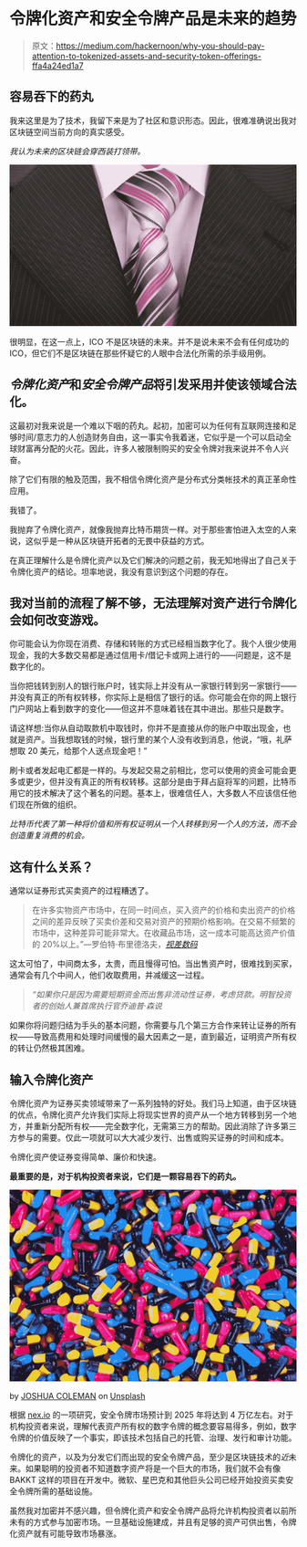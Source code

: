 # 令牌化资产和安全令牌产品是未来的趋势

> 原文：<https://medium.com/hackernoon/why-you-should-pay-attention-to-tokenized-assets-and-security-token-offerings-ffa4a24ed1a7>

## 容易吞下的药丸

我来这里是为了技术，我留下来是为了社区和意识形态。因此，很难准确说出我对区块链空间当前方向的真实感受。

*我认为未来的区块链会穿西装打领带。*

![](img/6fb54235d5ea40ac88c878a6a53bf9c2.png)

很明显，在这一点上，ICO 不是区块链的未来。并不是说未来不会有任何成功的 ICO，但它们不是区块链在那些怀疑它的人眼中合法化所需的杀手级用例。

## *令牌化资产*和*安全令牌产品*将引发采用并使该领域合法化。

这最初对我来说是一个难以下咽的药丸。起初，加密可以为任何有互联网连接和足够时间/意志力的人创造财务自由，这一事实令我着迷，它似乎是一个可以启动全球财富再分配的火花。因此，许多人被限制购买的安全令牌对我来说并不令人兴奋。

除了它们有限的触及范围，我不相信令牌化资产是分布式分类帐技术的真正革命性应用。

我错了。

我抛弃了令牌化资产，就像我抛弃比特币期货一样。对于那些害怕进入太空的人来说，这似乎是一种从区块链开拓者的无畏中获益的方式。

在真正理解什么是令牌化资产以及它们解决的问题之前，我无知地得出了自己关于令牌化资产的结论。坦率地说，我没有意识到这个问题的存在。

## **我对当前的流程了解不够，无法理解对资产进行令牌化会如何改变游戏。**

你可能会认为你现在消费、存储和转账的方式已经相当数字化了。我个人很少使用现金，我的大多数交易都是通过信用卡/借记卡或网上进行的——问题是，这不是数字化的。

当你把钱转到别人的银行账户时，钱实际上并没有从一家银行转到另一家银行——并没有真正的所有权转移，你实际上是相信了银行的话。你可能会在你的网上银行门户网站上看到数字的变化——但这并不意味着钱在其中进出。那些只是数字。

请这样想:当你从自动取款机中取钱时，你并不是直接从你的账户中取出现金，也就是资产。当我想取钱的时候，银行里的某个人没有收到消息，他说，“哦，礼萨想取 20 美元，给那个人送点现金吧！”

刷卡或者发起电汇都是一样的。与发起交易之前相比，您可以使用的资金可能会更多或更少，但并没有真正的所有权转移。这部分是由于拜占庭将军的问题，比特币用它的技术解决了这个著名的问题。基本上，很难信任人，大多数人不应该信任他们现在所做的组织。

*比特币代表了第一种将价值和所有权证明从一个人转移到另一个人的方法，而不会创造重复消费的机会。*

## **这有什么关系？**

通常以证券形式买卖资产的过程糟透了。

> 在许多实物资产市场中，在同一时间点，买入资产的价格和卖出资产的价格之间的差异反映了买卖价差和交易对资产的预期价格影响。在交易不频繁的市场中，这种差异可能非常大。在收藏品市场，这一成本可能高达资产价值的 20%以上。”—罗伯特·布里德洛夫，[*视差数码*](http://parallaxdigital.io)

这太可怕了，中间商太多，太贵，而且慢得可怕。当出售资产时，很难找到买家，通常会有几个中间人，他们收取费用，并减缓这一过程。

> *“如果你只是因为需要短期资金而出售非流动性证券，考虑贷款。明智投资者的创始人兼首席执行官乔迪普·森说*

如果你将问题归结为手头的基本问题，你需要与几个第三方合作来转让证券的所有权——导致高费用和处理时间缓慢的最大因素之一是，直到最近，证明资产所有权的转让仍然极其困难。

## **输入令牌化资产**

令牌化资产为证券买卖领域带来了一系列独特的好处。我们马上知道，由于区块链的优点，令牌化资产允许我们实际上将现实世界的资产从一个地方转移到另一个地方，并重新分配所有权——完全数字化，无需第三方的帮助。因此消除了许多第三方参与的需要。仅此一项就可以大大减少发行、出售或购买证券的时间和成本。

令牌化资产使证券变得简单、廉价和快速。

**最重要的是，对于机构投资者来说，它们是一颗容易吞下的药丸。**

![](img/cebf9e53a6659b3ab94c3ff3990dfc99.png)

by [JOSHUA COLEMAN](https://unsplash.com/@joshstyle?utm_source=medium&utm_medium=referral) on [Unsplash](https://unsplash.com?utm_source=medium&utm_medium=referral)

根据 [nex.io](http://nex.io) 的一项研究，安全令牌市场预计到 2025 年将达到 4 万亿左右。对于机构投资者来说，理解代表资产所有权的数字令牌的概念要容易得多，例如，数字令牌的价值反映了一个事实，即该技术包括自己的托管、治理、发行和审计功能。

令牌化的资产，以及为分发它们而出现的安全令牌产品，至少是区块链技术的*近*未来。如果聪明的投资者不知道数字资产将是一个巨大的市场，我们就不会有像 BAKKT 这样的项目在开发中。微软、星巴克和其他巨头公司已经开始投资买卖安全令牌所需的基础设施。

虽然我对加密并不感兴趣，但令牌化资产和安全令牌产品将允许机构投资者以前所未有的方式参与加密市场。一旦基础设施建成，并且有足够的资产可供出售，令牌化资产就有可能导致市场暴涨。